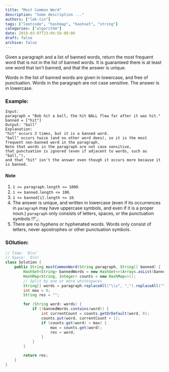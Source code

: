 ```yaml
---
title: "Most Common Word"
description: "Some description ..."
authors: ["lek-tin"]
tags: ["leetcode", "hashmap", "hashset", "string"]
categories: ["algorithm"]
date: 2019-03-07T23:04:58-08:00
draft: false
archive: false
---
```

Given a paragraph and a list of banned words, return the most frequent word that is not in the list of banned words.  It is guaranteed there is at least one word that isn't banned, and that the answer is unique.

Words in the list of banned words are given in lowercase, and free of punctuation.  Words in the paragraph are not case sensitive.  The answer is in lowercase.

 

### Example:
```
Input: 
paragraph = "Bob hit a ball, the hit BALL flew far after it was hit."
banned = ["hit"]
Output: "ball"
Explanation: 
"hit" occurs 3 times, but it is a banned word.
"ball" occurs twice (and no other word does), so it is the most frequent non-banned word in the paragraph. 
Note that words in the paragraph are not case sensitive,
that punctuation is ignored (even if adjacent to words, such as "ball,"), 
and that "hit" isn't the answer even though it occurs more because it is banned.
```

#### Note
1. `1 <= paragraph.length <= 1000`.
2. `1 <= banned.length <= 100`.
3. `1 <= banned[i].length <= 10`.
4. The answer is unique, and written in lowercase (even if its occurrences in `paragraph` may have uppercase symbols, and even if it is a proper noun.)
`paragraph` only consists of letters, spaces, or the punctuation symbols !?',;.
5. There are no hyphens or hyphenated words.
Words only consist of letters, never apostrophes or other punctuation symbols.

### SOlution:
```java
// Time: `O(n)`
// Space: `O(n)`
class Solution {
    public String mostCommonWord(String paragraph, String[] banned) {
        HashSet<String> bannedWords = new HashSet<>(Arrays.asList(banned));
        HashMap<String, Integer> counts = new HashMap<>();
        // Split by one or more whitespaces
        String[] words = paragraph.replaceAll("\\s", ",").replaceAll("\\pP", " ").toLowerCase(). split("\\s+");
        int max = 0;
        String res = "";

        for (String word: words) {
            if (!bannedWords.contains(word)) {
                int currentCount = counts.getOrDefault(word, 0);
                counts.put(word, currentCount + 1);
                if (counts.get(word) > max) {
                    max = counts.get(word);
                    res = word;
                }
            }
        }

        return res;
    }
}
```